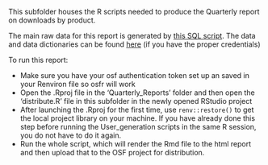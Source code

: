 
This subfolder houses the R scripts needed to produce the Quarterly report on downloads by product.

The main raw data for this report is generated by [this SQL script](https://github.com/CenterForOpenScience/data-science/blob/master/SQL_queries/downloads_by_product.sql).
The data and data dictionaries can be found [here](https://osf.io/5hw9s/) (if you have the proper credentials)

To run this report:
* Make sure you have your osf authentication token set up an saved in your Renviron file so osfr will work
* Open the .Rproj file in the ‘Quarterly_Reports’ folder and then open the ‘distribute.R’ file in this subfolder in the newly opened RStudio project
* After launching the .Rproj for the first time, use `renv::restore()` to get the local project library on your machine. If you have already done this step before running the User_generation scripts in the same R session, you do not have to do it again.
* Run the whole script, which will render the Rmd file to the html report and then upload that to the OSF project for distribution.
